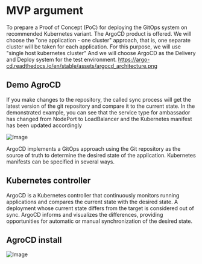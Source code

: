 # MVP argument
To prepare a Proof of Concept (PoC) for deploying the GitOps system on recommended Kubernetes variant. The ArgoCD product is offered.
We will choose the "one application - one cluster" approach, that is, one separate cluster will be taken for each application. For this purpose, we will use "single host kubernetes cluster" And we will choose ArgoCD as the Delivery and Deploy system for the test environment.
https://argo-cd.readthedocs.io/en/stable/assets/argocd_architecture.png

## Demo AgroCD 
If you make changes to the repository, the called sync process will get the latest version of the git repository and compare it to the current state. In the demonstrated example, you can see that the service type for ambassador has changed from NodePort to LoadBalancer and the Kubernetes manifest has been updated accordingly

![Image](./DemoArgoMVP.gif)

ArgoCD implements a GitOps approach using the Git repository as the source of truth to determine the desired state of the application. Kubernetes manifests can be specified in several ways.
## Kubernetes controller
ArgoCD is a Kubernetes controller that continuously monitors running applications and compares the current state with the desired state. A deployment whose current state differs from the target is considered out of sync. ArgoCD informs and visualizes the differences, providing opportunities for automatic or manual synchronization of the desired state.
## AgroCD install
![Image](./DemoAgroCD_CLI)